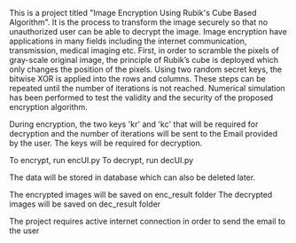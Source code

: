 This is a project titled "Image Encryption Using Rubik's Cube Based Algorithm". It is the process to transform the image securely so that no unauthorized user can be able to decrypt the image. Image encryption have applications in many fields including the internet communication, transmission, medical imaging etc.
First, in order to scramble the pixels of gray-scale original image, the principle of Rubik’s cube is deployed which only changes the position of the pixels. Using two random secret keys, the bitwise XOR is applied into the rows and columns. These steps can be repeated until the number of iterations is not reached. Numerical simulation has been performed to test the validity and the security of the proposed encryption algorithm.

During encryption, the two keys 'kr' and 'kc' that will be required for decryption and the number of iterations will be sent to the Email provided by the user.
The keys will be required for decryption.

To encrypt, run encUI.py
To decrypt, run decUI.py

The data will be stored in database which can also be deleted later.

The encrypted images will be saved on enc_result folder
The decrypted images will be saved on dec_result folder

The project requires active internet connection in order to send the email to the user
